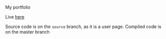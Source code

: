 My portfolio

Live [here](http://r-a303931.github.com)

Source code is on the `source` branch, as it is a user page. Compiled code is on the master branch
